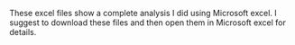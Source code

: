 These excel files show a complete analysis I did using Microsoft excel. I suggest to download these files and then open them in Microsoft excel for details.
